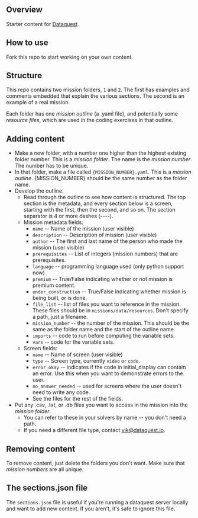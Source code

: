 Overview
-----------------

Starter content for [Dataquest](www.dataquest.io).

How to use
-----------------

Fork this repo to start working on your own content.

Structure
------------------

This repo contains two mission folders, `1` and `2`.  The first has examples and comments embedded that explain the various sections.  The second is an example of a real mission.

Each folder has one *mission outline* (a .yaml file), and potentially some *resource files*, which are used in the coding exercises in that outline.

Adding content
-----------------

* Make a new folder, with a number one higher than the highest existing folder number.  This is a *mission folder*.  The name is the *mission number*.  The number has to be unique.
* In that folder, make a file called `{MISSION_NUMBER}.yaml`.  This is a *mission outline*.  {MISSION_NUMBER} should be the same number as the folder name.
* Develop the outline.
    * Read through the outline to see how content is structured.  The top section is the metadata, and every section below is a screen, starting with the first, then the second, and so on.  The section separator is 4 or more dashes (----).
    * Mission metadata fields:
        * `name` -- Name of the mission (user visible)
        * `description` -- Description of mission (user visible)
        * `author` -- The first and last name of the person who made the mission (user visible)
        * `prerequisites` -- List of integers (mission numbers) that are prerequisites.
        * `language` -- programming language used (only python support now)
        * `premium` -- True/False indicating whether or not mission is premium content.
        * `under_construction` -- True/False indicating whether mission is being built, or is done.
        * `file_list` -- list of files you want to reference in the mission.  These files should be in `missions/data/resources`.  Don't specify a path, just a filename.
        * `mission_number` -- the number of the mission.  This should be the same as the folder name and the start of the outline name.
        * `imports` -- code to run before computing the variable sets.
        * `vars` -- code for the variable sets.
    * Screen fields:
        * `name` -- Name of screen (user visible)
        * `type` -- Screen type, currently `video` or `code`.
        * `error_okay` -- indicates if the code in initial_display can contain an error.  Use this when you want to demonstrate errors to the user.
        * `no_answer_needed` -- used for screens where the user doesn't need to write any code.
        * See the files for the rest of the fields.
* Put any .csv, .txt, or .db files you want to access in the mission into the *mission folder*.
    * You can refer to these in your solvers by name -- you don't need a path.
    * If you need a different file type, contact vik@dataquest.io.

Removing content
-------------------

To remove content, just delete the folders you don't want.  Make sure that *mission numbers* are all unique.

The sections.json file
--------------------

The `sections.json` file is useful if you're running a dataquest server locally and want to add new content.  If you aren't, it's safe to ignore this file.